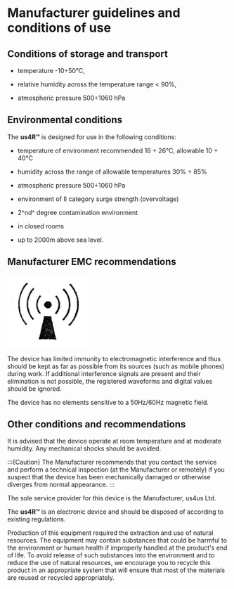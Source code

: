 # Manufacturer guidelines and conditions of use

## Conditions of storage and transport

-   temperature -10÷50°C,

-   relative humidity across the temperature range \< 90%,

-   atmospheric pressure 500÷1060 hPa

## Environmental conditions

The **us4R™** is designed for use in the following conditions:

-   temperature of environment recommended 16 ÷ 26°C, allowable 10 ÷
    40°C

-   humidity across the range of allowable temperatures 30% ÷ 85%

-   atmospheric pressure 500÷1060 hPa

-   environment of II category surge strength (overvoltage)

-   2^nd^ degree contamination environment

-   in closed rooms

-   up to 2000m above sea level.

## Manufacturer EMC recommendations

![](img/emc.png)

The device has limited immunity to electromagnetic interference and thus
should be kept as far as possible from its sources (such as mobile
phones) during work. If additional interference signals are present and
their elimination is not possible, the registered waveforms and digital
values should be ignored.

The device has no elements sensitive to a 50Hz/60Hz magnetic field.

## Other conditions and recommendations

It is advised that the device operate at room temperature and at
moderate humidity. Any mechanical shocks should be avoided.

:::{Caution}
The Manufacturer recommends that you contact the service and perform a technical inspection (at the Manufacturer or remotely) 
if you suspect that the device has been mechanically damaged or otherwise diverges from normal appearance.
:::
  
The sole service provider for this device is the Manufacturer, us4us Ltd.

The **us4R™** is an electronic device and should be disposed of
according to existing regulations.

Production of this equipment required the extraction and use of natural
resources. The equipment may contain substances that could be harmful to
the environment or human health if improperly handled at the product's
end of life. To avoid release of such substances into the environment
and to reduce the use of natural resources, we encourage you to recycle
this product in an appropriate system that will ensure that most of the
materials are reused or recycled appropriately.
